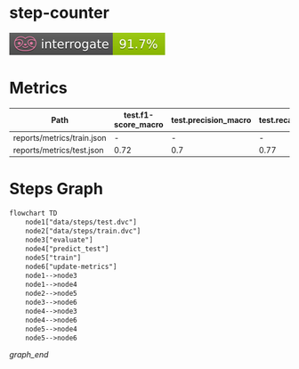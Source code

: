 # step-counter

<p align="left">
    <a href="" alt="Interrogate">
        <img src="interrogate_badge.svg" /></a>
</p>

# Metrics
| Path                       | test.f1-score_macro   | test.precision_macro   | test.recall_macro   | test.roc_auc   | test.support_macro   | train.f1_macro   | train.precision_macro   | train.recall_macro   | validation.f1_macro   | validation.precision_macro   | validation.recall_macro   |
|----------------------------|-----------------------|------------------------|---------------------|----------------|----------------------|------------------|-------------------------|----------------------|-----------------------|------------------------------|---------------------------|
| reports/metrics/train.json | -                     | -                      | -                   | -              | -                    | 0.7              | 0.68                    | 0.75                 | 0.69                  | 0.68                         | 0.74                      |
| reports/metrics/test.json  | 0.72                  | 0.7                    | 0.77                | 0.62           | 1585.0               | -                | -                       | -                    | -                     | -                            | -                         |

# Steps Graph
```mermaid
flowchart TD
	node1["data/steps/test.dvc"]
	node2["data/steps/train.dvc"]
	node3["evaluate"]
	node4["predict_test"]
	node5["train"]
	node6["update-metrics"]
	node1-->node3
	node1-->node4
	node2-->node5
	node3-->node6
	node4-->node3
	node4-->node6
	node5-->node4
	node5-->node6
```
_graph_end_
